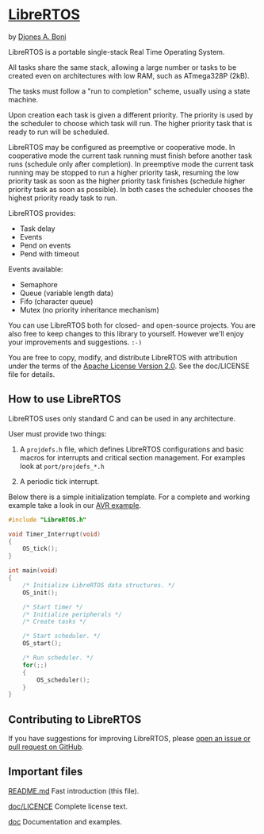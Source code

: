 # [LibreRTOS](https://github.com/djboni/librertos)

by [Djones A. Boni](https://twitter.com/djonesboni)


LibreRTOS is a portable single-stack Real Time Operating System.

All tasks share the same stack, allowing a large number or tasks
to be created even on architectures with low RAM, such as ATmega328P (2kB).

The tasks must follow a "run to completion" scheme, usually using a state
machine.

Upon creation each task is given a different priority.
The priority is used by the scheduler to choose which task will run.
The higher priority task that is ready to run will be scheduled.

LibreRTOS may be configured as preemptive or cooperative mode.
In cooperative mode the current task running must finish before another task
runs (schedule only after completion).
In preemptive mode the current task running may be stopped to run a higher
priority task, resuming the low priority task as soon as the higher priority
task finishes (schedule higher priority task as soon as possible).
In both cases the scheduler chooses the highest priority ready task to run.



LibreRTOS provides:

* Task delay
* Events
* Pend on events
* Pend with timeout

Events available:

* Semaphore
* Queue (variable length data)
* Fifo (character queue)
* Mutex (no priority inheritance mechanism)



You can use LibreRTOS both for closed- and open-source projects. You are also
free to keep changes to this library to yourself. However we'll enjoy your
improvements and suggestions. `:-)`

You are free to copy, modify, and distribute LibreRTOS with attribution under
the terms of the
[Apache License Version 2.0](http://www.apache.org/licenses/LICENSE-2.0).
See the doc/LICENSE file for details.


## How to use LibreRTOS

LibreRTOS uses only standard C and can be used in any architecture.

User must provide two things:

1) A `projdefs.h` file, which defines LibreRTOS configurations
and basic macros for interrupts and critical section management.
For examples look at `port/projdefs_*.h`

2) A periodic tick interrupt.

Below there is a simple initialization template.
For a complete and working example take a look in our
[AVR example](https://github.com/djboni/librertos/blob/master/doc/Example_AVR.md).

```c
#include "LibreRTOS.h"

void Timer_Interrupt(void)
{
    OS_tick();
}

int main(void)
{
    /* Initialize LibreRTOS data structures. */
    OS_init();

    /* Start timer */
    /* Initialize peripherals */
    /* Create tasks */

    /* Start scheduler. */
    OS_start();

    /* Run scheduler. */
    for(;;)
    {
        OS_scheduler();
    }
}
```


## Contributing to LibreRTOS

If you have suggestions for improving LibreRTOS, please
[open an issue or pull request on GitHub](https://github.com/djboni/librertos).


## Important files

[README.md](https://github.com/djboni/librertos/blob/master/README.md)
Fast introduction (this file).

[doc/LICENCE](https://github.com/djboni/librertos/blob/master/doc/LICENSE)
Complete license text.

[doc](https://github.com/djboni/librertos/tree/master/doc)
Documentation and examples.
